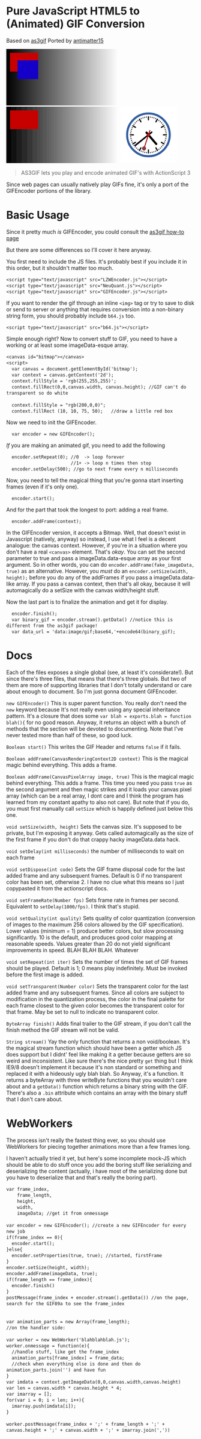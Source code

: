 Pure JavaScript HTML5 <canvas> to (Animated) GIF Conversion
===========================================================

Based on [as3gif](http://code.google.com/p/as3gif/) Ported by [antimatter15](http://antimatter15.com)

![This is the raw canvas element saved as a non-animated PNG](Demos/raw_canvas.png)
![This is the GIF which was generated from the canvas.](Demos/converted_animation.gif)
![This is the GIF which was generated from the canvas.](Demos/clock.gif)

> AS3GIF lets you play and encode animated GIF's with ActionScript 3

Since web pages can usually natively play GIFs fine, it's only a port of the GIFEncoder
portions of the library.


Basic Usage
============

Since it pretty much *is* GIFEncoder, you could consult the [as3gif how-to page](http://code.google.com/p/as3gif/wiki/How_to_use#The_GIFEncoder)


But there are some differences so I'll cover it here anyway.

You first need to include the JS files. It's probably best if you include it in this order, but it shouldn't matter too much.

    <script type="text/javascript" src="LZWEncoder.js"></script>
    <script type="text/javascript" src="NeuQuant.js"></script>
    <script type="text/javascript" src="GIFEncoder.js"></script>

If you want to render the gif through an inline `<img>` tag or try to save to disk or send to server or anything that requires
conversion into a non-binary string form, you should probably include `b64.js` too.

    <script type="text/javascript" src="b64.js"></script>

Simple enough right? Now to convert stuff to GIF, you need to have a working <canvas> or at least some imageData-esque array.

    <canvas id="bitmap"></canvas>
    <script>
      var canvas = document.getElementById('bitmap');
      var context = canvas.getContext('2d');
      context.fillStyle = 'rgb(255,255,255)';
      context.fillRect(0,0,canvas.width, canvas.height); //GIF can't do transparent so do white
      
      context.fillStyle = "rgb(200,0,0)";  
      context.fillRect (10, 10, 75, 50);   //draw a little red box
      
Now we need to init the GIFEncoder.

      var encoder = new GIFEncoder();

*If* you are making an animated gif, you need to add the following

      encoder.setRepeat(0); //0  -> loop forever
                            //1+ -> loop n times then stop
      encoder.setDelay(500); //go to next frame every n milliseconds
      
Now, you need to tell the magical thing that you're gonna start inserting frames (even if it's only one).
      
      encoder.start();
      
And for the part that took the longest to port: adding a real frame.

      encoder.addFrame(context);
      
In the GIFEncoder version, it accepts a Bitmap. Well, that doesn't exist in Javascript (natively, anyway)
so instead, I use what I feel is a decent analogue: the canvas context. However, if you're in a situation
where you don't have a real `<canvas>` element. That's _okay_. You can set the second parameter to true and
pass a imageData.data-esque array as your first argument. So in other words, you can do `encoder.addFrame(fake_imageData, true)`
as an alternative. However, you _must_ do an `encoder.setSize(width, height);` before you do any of the addFrames if you
pass a imageData.data-like array. If you pass a canvas context, then that's all okay, because it will automagically do a 
setSize with the canvas width/height stuff.

Now the last part is to finalize the animation and get it for display.

      encoder.finish();
      var binary_gif = encoder.stream().getData() //notice this is different from the as3gif package!
      var data_url = 'data:image/gif;base64,'+encode64(binary_gif);
      
Docs
====

Each of the files exposes a single global (see, at least it's considerate!). But since there's three files, that means that 
there's three globals. But two of them are more of supporting libraries that I don't totally understand or care about enough
to document. So I'm just gonna document GIFEncoder.

`new GIFEncoder()` This is super parent function. You really don't need the `new` keyword because It's not really even using
any special inheritance pattern. It's a closure that does some `var blah = exports.blah = function blah(){` for no good reason.
Anyway, it returns an object with a bunch of methods that the section will be devoted to documenting. Note that I've never tested
more than half of these, so good luck.


`Boolean start()` This writes the GIF Header and returns `false` if it fails.

`Boolean addFrame(CanvasRenderingContext2D context)` This is the magical magic behind everything. This adds a frame.

`Boolean addFrame(CanvasPixelArray image, true)` This is the magical magic behind everything. This adds a frame. This time you need 
you pass `true` as the second argument and then magic strikes and it loads your canvas pixel array (which can be a real array, I dont
care and I think the program has learned from my constant apathy to also not care). But note that if you do, you must first manually call
`setSize` which is happily defined just below this one.

`void setSize(width, height)` Sets the canvas size. It's supposed to be private, but I'm exposing it anyway. Gets called automagically
as the size of the first frame if you don't do that crappy hacky imageData.data hack.

`void setDelay(int milliseconds)` the number of milliseconds to wait on each frame

`void setDispose(int code)` Sets the GIF frame disposal code for the last added frame and any
subsequent frames. Default is 0 if no transparent color has been set, otherwise 2. I have no clue what this means so I just copypasted
it from the actionscript docs.

`void setFrameRate(Number fps)` Sets frame rate in frames per second. Equivalent to `setDelay(1000/fps)`. I think that's stupid.

`void setQuality(int quality)` Sets quality of color quantization (conversion of images to the maximum 256 colors allowed by the 
GIF specification). Lower values (minimum = 1) produce better colors, but slow processing significantly. 10 is the default, and produces 
good color mapping at reasonable speeds. Values greater than 20 do not yield significant improvements in speed. BLAH BLAH BLAH. Whatever

`void setRepeat(int iter)` Sets the number of times the set of GIF frames should be played. Default is 1; 0 means play indefinitely. 
Must be invoked before the first image is added.

`void setTransparent(Number color)` Sets the transparent color for the last added frame and any subsequent
frames. Since all colors are subject to modification in the quantization
process, the color in the final palette for each frame closest to the given
color becomes the transparent color for that frame. May be set to null to
indicate no transparent color.

`ByteArray finish()` Adds final trailer to the GIF stream, if you don't call the finish method the GIF stream will not be valid. 

`String stream()` Yay the only function that returns a non void/boolean. It's the magical stream function which should have been a getter which JS does
support but I didnt' feel like making it a getter because getters are so weird and inconsistent. Like sure there's the nice pretty `get` thing
but I think IE9/8 doesn't implement it because it's non standard or something and replaced it with a hideously ugly blah blah. So Anyway, it's a function.
It returns a byteArray with three writeByte functions that you wouldn't care about and a `getData()` function which returns a binary string with the GIF.
There's also a `.bin` attribute which contains an array with the binary stuff that I don't care about.

      
WebWorkers
============

The process isn't really the fastest thing ever, so you should
use WebWorkers for piecing together animations more than a few frames
long.


I haven't actually tried it yet, but here's some incomplete mock-JS which
should be able to do stuff once you add the boring stuff like serializing
and deserializing the content (actually, i have most of the serializing done
but you have to deserialize that and that's really the boring part).

    var frame_index,
        frame_length,
        height, 
        width,
        imageData; //get it from onmessage
        
    var encoder = new GIFEncoder(); //create a new GIFEncoder for every new job
    if(frame_index == 0){
      encoder.start();
    }else{
      encoder.setProperties(true, true); //started, firstFrame
    }
    encoder.setSize(height, width);
    encoder.addFrame(imageData, true);
    if(frame_length == frame_index){
      encoder.finish()
    }
    postMessage(frame_index + encoder.stream().getData()) //on the page, search for the GIF89a to see the frame_index


    var animation_parts = new Array(frame_length);
    //on the handler side:

    var worker = new WebWorker('blahblahblah.js');
    worker.onmessage = function(e){
      //handle stuff, like get the frame_index
      animation_parts[frame_index] = frame_data;
      //check when everything else is done and then do animation_parts.join('') and have fun
    }
    var imdata = context.getImageData(0,0,canvas.width,canvas.height)
    var len = canvas.width * canvas.height * 4;
    var imarray = [];
    for(var i = 0; i < len; i++){
      imarray.push(imdata[i]);
    }

    worker.postMessage(frame_index + ';' + frame_length + ';' + canvas.height + ';' + canvas.width + ';' + imarray.join(','))
